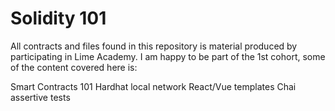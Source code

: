 # Solidity 101


All contracts and files found in this repository is material produced by participating in Lime Academy.
I am happy to be part of the 1st cohort, some of the content covered here is:

Smart Contracts 101
Hardhat local network
React/Vue templates
Chai assertive tests
